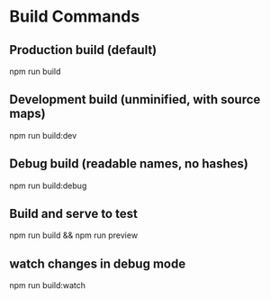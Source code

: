 # Build Commands

## Production build (default)
npm run build

## Development build (unminified, with source maps)
npm run build:dev

## Debug build (readable names, no hashes)
npm run build:debug

## Build and serve to test
npm run build && npm run preview

## watch changes in debug mode
npm run build:watch